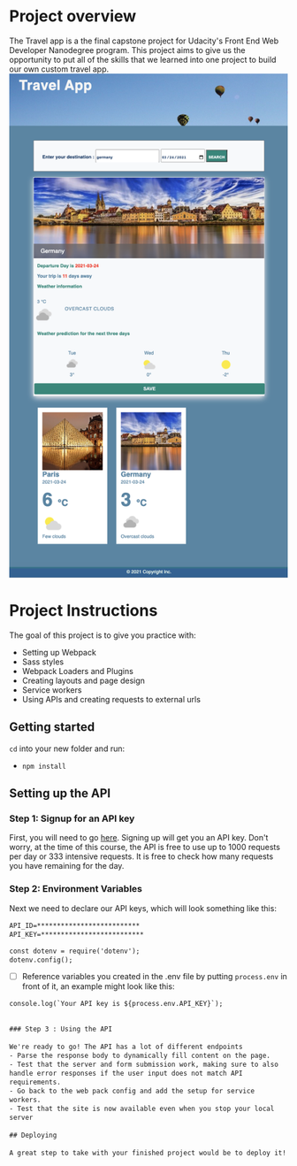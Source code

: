 
# Project overview

The Travel app is a  the final capstone project for Udacity's Front End Web Developer Nanodegree program. This project aims to give us the opportunity to put all of the skills that we learned into one project to build our own custom travel app.
![Screenshot](screenshot.png)


# Project Instructions



The goal of this project is to give you practice with:
- Setting up Webpack
- Sass styles
- Webpack Loaders and Plugins
- Creating layouts and page design
- Service workers
- Using APIs and creating requests to external urls



## Getting started

`cd` into your new folder and run:
- `npm install`

## Setting up the API

### Step 1: Signup for an API key
First, you will need to go [here](https://developer.aylien.com/signup). Signing up will get you an API key. Don't worry, at the time of this course, the API is free to use up to 1000 requests per day or 333 intensive requests. It is free to check how many requests you have remaining for the day.

### Step 2: Environment Variables
Next we need to declare our API keys, which will look something like this:
```
API_ID=**************************
API_KEY=**************************
```

```
const dotenv = require('dotenv');
dotenv.config();
```
- [ ] Reference variables you created in the .env file by putting ```process.env``` in front of it, an example might look like this:
```
console.log(`Your API key is ${process.env.API_KEY}`);
```
```

### Step 3 : Using the API

We're ready to go! The API has a lot of different endpoints 
- Parse the response body to dynamically fill content on the page.
- Test that the server and form submission work, making sure to also handle error responses if the user input does not match API requirements. 
- Go back to the web pack config and add the setup for service workers. 
- Test that the site is now available even when you stop your local server

## Deploying

A great step to take with your finished project would be to deploy it!  
